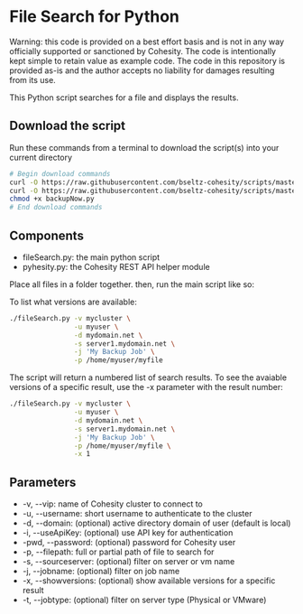 # File Search for Python

Warning: this code is provided on a best effort basis and is not in any way officially supported or sanctioned by Cohesity. The code is intentionally kept simple to retain value as example code. The code in this repository is provided as-is and the author accepts no liability for damages resulting from its use.

This Python script searches for a file and displays the results.

## Download the script

Run these commands from a terminal to download the script(s) into your current directory

```bash
# Begin download commands
curl -O https://raw.githubusercontent.com/bseltz-cohesity/scripts/master/python/fileSearch/fileSearch.py
curl -O https://raw.githubusercontent.com/bseltz-cohesity/scripts/master/python/pyhesity.py
chmod +x backupNow.py
# End download commands
```

## Components

* fileSearch.py: the main python script
* pyhesity.py: the Cohesity REST API helper module

Place all files in a folder together. then, run the main script like so:

To list what versions are available:

```bash
./fileSearch.py -v mycluster \
                -u myuser \
                -d mydomain.net \
                -s server1.mydomain.net \
                -j 'My Backup Job' \
                -p /home/myuser/myfile
```

The script will return a numbered list of search results. To see the avaiable versions of a specific result, use the -x parameter with the result number:

```bash
./fileSearch.py -v mycluster \
                -u myuser \
                -d mydomain.net \
                -s server1.mydomain.net \
                -j 'My Backup Job' \
                -p /home/myuser/myfile \
                -x 1
```

## Parameters

* -v, --vip: name of Cohesity cluster to connect to
* -u, --username: short username to authenticate to the cluster
* -d, --domain: (optional) active directory domain of user (default is local)
* -i, --useApiKey: (optional) use API key for authentication
* -pwd, --password: (optional) password for Cohesity user
* -p, --filepath: full or partial path of file to search for
* -s, --sourceserver: (optional) filter on server or vm name
* -j, --jobname: (optional) filter on job name
* -x, --showversions: (optional) show available versions for a specific result
* -t, --jobtype: (optional) filter on server type (Physical or VMware)
